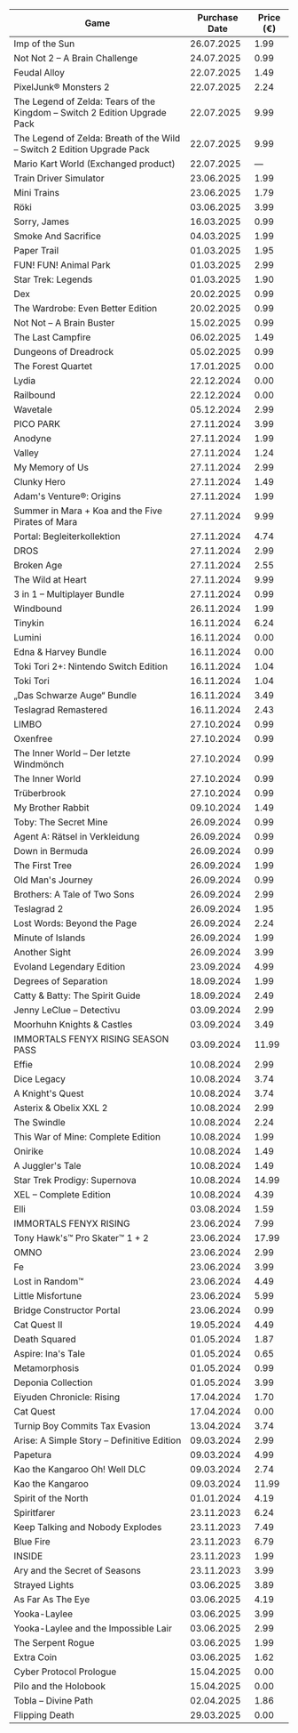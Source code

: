 | Game                                                                 | Purchase Date | Price (€) |
|----------------------------------------------------------------------|---------------|-----------|
| Imp of the Sun                                                       | 26.07.2025    | 1.99      |
| Not Not 2 – A Brain Challenge                                        | 24.07.2025    | 0.99      |
| Feudal Alloy                                                        | 22.07.2025    | 1.49      |
| PixelJunk® Monsters 2                                                | 22.07.2025    | 2.24      |
| The Legend of Zelda: Tears of the Kingdom – Switch 2 Edition Upgrade Pack | 22.07.2025    | 9.99      |
| The Legend of Zelda: Breath of the Wild – Switch 2 Edition Upgrade Pack | 22.07.2025    | 9.99      |
| Mario Kart World (Exchanged product)                                 | 22.07.2025    | —         |
| Train Driver Simulator                                               | 23.06.2025    | 1.99      |
| Mini Trains                                                          | 23.06.2025    | 1.79      |
| Röki                                                                 | 03.06.2025    | 3.99      |
| Sorry, James                                                         | 16.03.2025    | 0.99      |
| Smoke And Sacrifice                                                  | 04.03.2025    | 1.99      |
| Paper Trail                                                          | 01.03.2025    | 1.95      |
| FUN! FUN! Animal Park                                                | 01.03.2025    | 2.99      |
| Star Trek: Legends                                                   | 01.03.2025    | 1.90      |
| Dex                                                                  | 20.02.2025    | 0.99      |
| The Wardrobe: Even Better Edition                                    | 20.02.2025    | 0.99      |
| Not Not – A Brain Buster                                             | 15.02.2025    | 0.99      |
| The Last Campfire                                                    | 06.02.2025    | 1.49      |
| Dungeons of Dreadrock                                                | 05.02.2025    | 0.99      |
| The Forest Quartet                                                   | 17.01.2025    | 0.00      |
| Lydia                                                                | 22.12.2024    | 0.00      |
| Railbound                                                            | 22.12.2024    | 0.00      |
| Wavetale                                                             | 05.12.2024    | 2.99      |
| PICO PARK                                                            | 27.11.2024    | 3.99      |
| Anodyne                                                              | 27.11.2024    | 1.99      |
| Valley                                                               | 27.11.2024    | 1.24      |
| My Memory of Us                                                      | 27.11.2024    | 2.99      |
| Clunky Hero                                                          | 27.11.2024    | 1.49      |
| Adam's Venture®: Origins                                             | 27.11.2024    | 1.99      |
| Summer in Mara + Koa and the Five Pirates of Mara                   | 27.11.2024    | 9.99      |
| Portal: Begleiterkollektion                                         | 27.11.2024    | 4.74      |
| DROS                                                                 | 27.11.2024    | 2.99      |
| Broken Age                                                           | 27.11.2024    | 2.55      |
| The Wild at Heart                                                    | 27.11.2024    | 9.99      |
| 3 in 1 – Multiplayer Bundle                                          | 27.11.2024    | 0.99      |
| Windbound                                                            | 26.11.2024    | 1.99      |
| Tinykin                                                              | 16.11.2024    | 6.24      |
| Lumini                                                               | 16.11.2024    | 0.00      |
| Edna & Harvey Bundle                                                 | 16.11.2024    | 0.00      |
| Toki Tori 2+: Nintendo Switch Edition                                | 16.11.2024    | 1.04      |
| Toki Tori                                                            | 16.11.2024    | 1.04      |
| „Das Schwarze Auge“ Bundle                                           | 16.11.2024    | 3.49      |
| Teslagrad Remastered                                                 | 16.11.2024    | 2.43      |
| LIMBO                                                                | 27.10.2024    | 0.99      |
| Oxenfree                                                             | 27.10.2024    | 0.99      |
| The Inner World – Der letzte Windmönch                               | 27.10.2024    | 0.99      |
| The Inner World                                                      | 27.10.2024    | 0.99      |
| Trüberbrook                                                          | 27.10.2024    | 0.99      |
| My Brother Rabbit                                                    | 09.10.2024    | 1.49      |
| Toby: The Secret Mine                                                | 26.09.2024    | 0.99      |
| Agent A: Rätsel in Verkleidung                                      | 26.09.2024    | 0.99      |
| Down in Bermuda                                                      | 26.09.2024    | 0.99      |
| The First Tree                                                       | 26.09.2024    | 1.99      |
| Old Man's Journey                                                    | 26.09.2024    | 0.99      |
| Brothers: A Tale of Two Sons                                         | 26.09.2024    | 2.99      |
| Teslagrad 2                                                          | 26.09.2024    | 1.95      |
| Lost Words: Beyond the Page                                          | 26.09.2024    | 2.24      |
| Minute of Islands                                                    | 26.09.2024    | 1.99      |
| Another Sight                                                        | 26.09.2024    | 3.99      |
| Evoland Legendary Edition                                           | 23.09.2024    | 4.99      |
| Degrees of Separation                                               | 18.09.2024    | 1.99      |
| Catty & Batty: The Spirit Guide                                     | 18.09.2024    | 2.49      |
| Jenny LeClue – Detectivu                                            | 03.09.2024    | 2.99      |
| Moorhuhn Knights & Castles                                          | 03.09.2024    | 3.49      |
| IMMORTALS FENYX RISING SEASON PASS                                  | 03.09.2024    | 11.99     |
| Effie                                        | 10.08.2024    | 2.99      |
| Dice Legacy                                  | 10.08.2024    | 3.74      |
| A Knight's Quest                             | 10.08.2024    | 3.74      |
| Asterix & Obelix XXL 2                       | 10.08.2024    | 2.99      |
| The Swindle                                  | 10.08.2024    | 2.24      |
| This War of Mine: Complete Edition           | 10.08.2024    | 1.99      |
| Onirike                                      | 10.08.2024    | 1.49      |
| A Juggler's Tale                              | 10.08.2024    | 1.49      |
| Star Trek Prodigy: Supernova                 | 10.08.2024    | 14.99     |
| XEL – Complete Edition                        | 10.08.2024    | 4.39      |
| Elli                                         | 03.08.2024    | 1.59      |
| IMMORTALS FENYX RISING                        | 23.06.2024    | 7.99      |
| Tony Hawk's™ Pro Skater™ 1 + 2               | 23.06.2024    | 17.99     |
| OMNO                                         | 23.06.2024    | 2.99      |
| Fe                                           | 23.06.2024    | 3.99      |
| Lost in Random™                              | 23.06.2024    | 4.49      |
| Little Misfortune                            | 23.06.2024    | 5.99      |
| Bridge Constructor Portal                    | 23.06.2024    | 0.99      |
| Cat Quest II                                 | 19.05.2024    | 4.49      |
| Death Squared                                | 01.05.2024    | 1.87      |
| Aspire: Ina's Tale                            | 01.05.2024    | 0.65      |
| Metamorphosis                                 | 01.05.2024    | 0.99      |
| Deponia Collection                           | 01.05.2024    | 3.99      |
| Eiyuden Chronicle: Rising                    | 17.04.2024    | 1.70      |
| Cat Quest                                     | 17.04.2024    | 0.00      |
| Turnip Boy Commits Tax Evasion              | 13.04.2024    | 3.74      |
| Arise: A Simple Story – Definitive Edition   | 09.03.2024    | 2.99      |
| Papetura                                     | 09.03.2024    | 4.99      |
| Kao the Kangaroo Oh! Well DLC                | 09.03.2024    | 2.74      |
| Kao the Kangaroo                             | 09.03.2024    | 11.99     |
| Spirit of the North                          | 01.01.2024    | 4.19      |
| Spiritfarer                                  | 23.11.2023    | 6.24      |
| Keep Talking and Nobody Explodes             | 23.11.2023    | 7.49      |
| Blue Fire                                    | 23.11.2023    | 6.79      |
| INSIDE                                       | 23.11.2023    | 1.99      |
| Ary and the Secret of Seasons               | 23.11.2023    | 3.99      |
| Strayed Lights                            | 03.06.2025    | 3.89      |
| As Far As The Eye                         | 03.06.2025    | 4.19      |
| Yooka-Laylee                              | 03.06.2025    | 3.99      |
| Yooka-Laylee and the Impossible Lair      | 03.06.2025    | 2.99      |
| The Serpent Rogue                         | 03.06.2025    | 1.99      |
| Extra Coin                                | 03.06.2025    | 1.62      |
| Cyber Protocol Prologue                   | 15.04.2025    | 0.00      |
| Pilo and the Holobook                     | 15.04.2025    | 0.00      |
| Tobla – Divine Path                       | 02.04.2025    | 1.86      |
| Flipping Death                            | 29.03.2025    | 0.00      |
